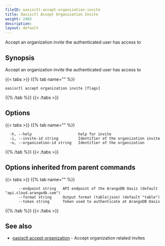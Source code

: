 ```yaml
---
fileID: oasisctl-accept-organization-invite
title: Oasisctl Accept Organization Invite
weight: 2465
description: 
layout: default
---
```

Accept an organization invite the authenticated user has access to

## Synopsis

Accept an organization invite the authenticated user has access to

{{< tabs >}}
{{% tab name="" %}}
```
oasisctl accept organization invite [flags]
```
{{% /tab %}}
{{< /tabs >}}

## Options

{{< tabs >}}
{{% tab name="" %}}
```
  -h, --help                     help for invite
  -i, --invite-id string         Identifier of the organization invite
  -o, --organization-id string   Identifier of the organization
```
{{% /tab %}}
{{< /tabs >}}

## Options inherited from parent commands

{{< tabs >}}
{{% tab name="" %}}
```
      --endpoint string   API endpoint of the ArangoDB Oasis (default "api.cloud.arangodb.com")
      --format string     Output format (table|json) (default "table")
      --token string      Token used to authenticate at ArangoDB Oasis
```
{{% /tab %}}
{{< /tabs >}}

## See also

* [oasisctl accept organization](oasisctl-accept-organization)	 - Accept organization related invites

